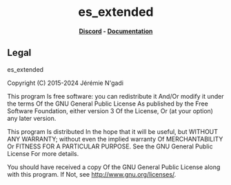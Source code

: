 <h1 align='center'>es_extended</a></h1><p align='center'><b><a href='https://discord.esx-framework.org/'>Discord</a> - <a href='https://docs.esx-framework.org/en/esx_core/es_extended'>Documentation</a></b></h5>

## Legal

es_extended

Copyright (C) 2015-2024 Jérémie N'gadi

This program Is free software: you can redistribute it And/Or modify it under the terms Of the GNU General Public License As published by the Free Software Foundation, either version 3 Of the License, Or (at your option) any later version.

This program Is distributed In the hope that it will be useful, but WITHOUT ANY WARRANTY; without even the implied warranty Of MERCHANTABILITY Or FITNESS FOR A PARTICULAR PURPOSE. See the GNU General Public License For more details.

You should have received a copy Of the GNU General Public License along with this program. If Not, see <http://www.gnu.org/licenses/>.
